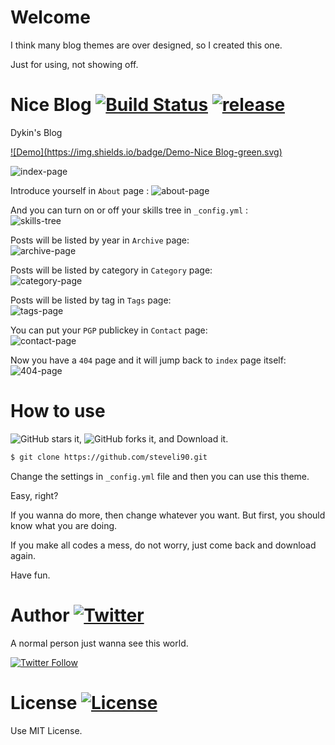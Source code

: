 Welcome
=======

I think many blog themes are over designed, so I created this one.

Just for using, not showing off.

Nice Blog  [![Build Status](https://img.shields.io/badge/build-passing-green.svg)](https://github.com/steveli90)  [![release](https://img.shields.io/github/release/steveli90.svg)](https://github.com/steveli90/releases)
========

Dykin's Blog

[![Demo](https://img.shields.io/badge/Demo-Nice Blog-green.svg)](http://benjaminblog.ml)

![index-page](https://steveli90.github.io/img/blog/index.png)

Introduce yourself in `About` page  :
![about-page](https://steveli90.github.io/img/blog/about.png)

And you can turn on or off your skills tree in `_config.yml` :  
![skills-tree](https://steveli90.github.io/img/blog/skillstree.png)

Posts will be listed by year in `Archive` page:  
![archive-page](https://steveli90.github.io/img/blog/archive.png)

Posts will be listed by category in `Category` page:  
![category-page](https://steveli90.github.io/img/blog/category.png)

Posts will be listed by tag in `Tags` page:  
![tags-page](https://steveli90.github.io/img/blog/tags.png)

You can put your `PGP` publickey in `Contact` page:  
![contact-page](https://steveli90.github.io/img/blog/contact.png)

Now you have a `404` page and it will jump back to `index` page itself:  
![404-page](https://steveli90.github.io/img/blog/404.png)

How to use
=========

![GitHub stars](https://img.shields.io/github/stars/steveli90.svg?style=social&&label=Star) it, ![GitHub forks](https://img.shields.io/github/forks/steveli90.svg?style=social&&label=Fork) it, and Download it.

``` sh
$ git clone https://github.com/steveli90.git
```

Change the settings in `_config.yml` file and then you can use this theme.

Easy, right?

If you wanna do more, then change whatever you want. But first, you should know what you are doing.

If you make all codes a mess, do not worry, just come back and download again.

Have fun.

Author  [![Twitter](https://img.shields.io/badge/awesome-Ben-66BAB7.svg)](https://twitter.com/steveli901)
======

A normal person just wanna see this world.

[![Twitter Follow](https://img.shields.io/twitter/follow/steveli901.svg?style=social)](https://twitter.com/steveli901)

License  [![License](https://img.shields.io/npm/l/express.svg)](https://github.com/steveli90/blob/master/LICENSE)
======

Use MIT License.
